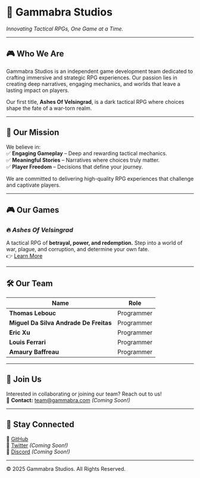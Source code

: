 # 🏢 **Gammabra Studios**  

*Innovating Tactical RPGs, One Game at a Time.*  

---

## 🎮 **Who We Are**  
Gammabra Studios is an independent game development team dedicated to crafting immersive and strategic RPG experiences. Our passion lies in creating deep narratives, engaging mechanics, and worlds that leave a lasting impact on players.  

Our first title, **Ashes Of Velsingrad**, is a dark tactical RPG where choices shape the fate of a war-torn realm.  

---

## 🚀 **Our Mission**  
We believe in:  
✅ **Engaging Gameplay** – Deep and rewarding tactical mechanics.  
✅ **Meaningful Stories** – Narratives where choices truly matter.  
✅ **Player Freedom** – Decisions that define your journey.  

We are committed to delivering high-quality RPG experiences that challenge and captivate players.  

---

## 🎮 **Our Games**  
### 🔥 *Ashes Of Velsingrad*  
A tactical RPG of **betrayal, power, and redemption.** Step into a world of war, plague, and corruption, and determine your own fate.  
👉 [Learn More](https://github.com/GammabraStudios/AshesOfVelsingrad)  

---

## 🛠 **Our Team**  
| Name | Role |  
|------|------|  
| **Thomas Lebouc** | Programmer |  
| **Miguel Da Silva Andrade De Freitas** | Programmer |  
| **Eric Xu** | Programmer |  
| **Louis Ferrari** | Programmer |  
| **Amaury Baffreau** | Programmer |  

---

## 🤝 **Join Us**  
Interested in collaborating or joining our team? Reach out to us!  
📧 **Contact:** [team@gammabra.com](mailto:team@gammabra.com) *(Coming Soon!)*

---

## 📢 **Stay Connected**  
🔹 [GitHub](https://github.com/GammabraStudios)  
🔹 [Twitter](https://twitter.com/GammabraStudios) *(Coming Soon!)*  
🔹 [Discord](https://discord.gg/your-invite-link) *(Coming Soon!)*  

---

© 2025 Gammabra Studios. All Rights Reserved.
